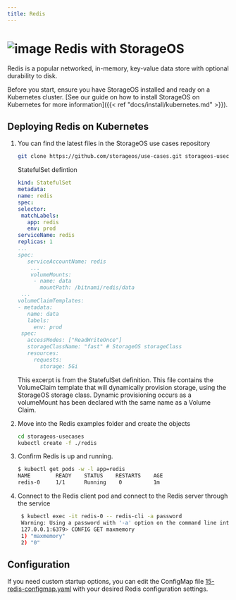```yaml
---
title: Redis
---
```


# ![image](/images/docs/explore/redislogo.png) Redis with StorageOS

Redis is a popular networked, in-memory, key-value data store with optional durability to disk.

Before you start, ensure you have StorageOS installed and ready on a Kubernetes
cluster. [See our guide on how to install StorageOS on Kubernetes for more
information]({{< ref "docs/install/kubernetes.md" >}}).

## Deploying Redis on Kubernetes

1. You can find the latest files in the StorageOS use cases repository
    ```bash
    git clone https://github.com/storageos/use-cases.git storageos-usecases
    ```

    StatefulSet defintion
    ```yaml
    kind: StatefulSet
    metadata:
    name: redis
    spec:
    selector:
     matchLabels:
       app: redis
       env: prod
    serviceName: redis
    replicas: 1
    ...
    spec:
       serviceAccountName: redis
        ...
        volumeMounts:
         - name: data
           mountPath: /bitnami/redis/data
     ...
    volumeClaimTemplates:
    - metadata:
       name: data
       labels:
         env: prod
     spec:
       accessModes: ["ReadWriteOnce"]
       storageClassName: "fast" # StorageOS storageClass 
       resources:
         requests:
           storage: 5Gi
    ```
    This excerpt is from the StatefulSet definition. This file contains the
    VolumeClaim template that will dynamically provision storage, using the
    StorageOS storage class. Dynamic provisioning occurs as a volumeMount has
    been declared with the same name as a Volume Claim.

1. Move into the Redis examples folder and create the objects

   ```bash
   cd storageos-usecases
   kubectl create -f ./redis
   ```

1. Confirm Redis is up and running.

   ```bash
   $ kubectl get pods -w -l app=redis
   NAME        READY    STATUS    RESTARTS    AGE
   redis-0     1/1      Running    0          1m
   ```

1. Connect to the Redis client pod and connect to the Redis server through the
   service
   ```bash
    $ kubectl exec -it redis-0 -- redis-cli -a password
    Warning: Using a password with '-a' option on the command line interface may not be safe.
    127.0.0.1:6379> CONFIG GET maxmemory
    1) "maxmemory"
    2) "0"
    ```

## Configuration

If you need custom startup options, you can edit the ConfigMap file
[15-redis-configmap.yaml](https://github.com/storageos/use-cases/blob/master/redis/15-redis-configmap.yaml)
with your desired Redis configuration settings.
